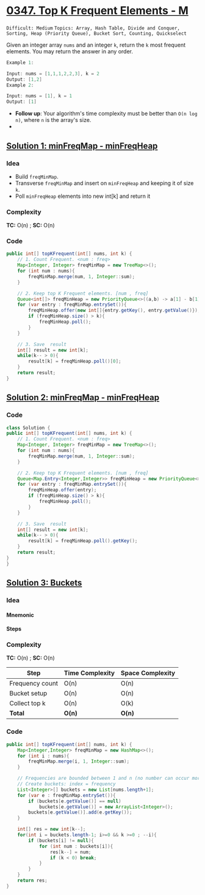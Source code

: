 
# [0347. Top K Frequent Elements - M](https://leetcode.com/problems/top-k-frequent-elements/description/)

`Difficult: Medium`
`Topics: Array, Hash Table, Divide and Conquer, Sorting, Heap (Priority Queue), Bucket Sort, Counting, Quickselect`

Given an integer array `nums` and an integer `k`, return the `k` most frequent elements. You may return the answer in any order.


 
 ```java
Example 1:

Input: nums = [1,1,1,2,2,3], k = 2
Output: [1,2]
Example 2:

Input: nums = [1], k = 1
Output: [1]
```
- **Follow up**: Your algorithm's time complexity must be better than `O(n log n)`, where `n` is the array's size.
- 
## [Solution 1: minFreqMap - minFreqHeap ](https://leetcode.com/problems/top-k-frequent-elements/submissions/1671990801/)

### Idea
- Build `freqMinMap`.
- Transverse `freqMinMap` and insert on `minFreqHeap` and keeping it of size `k`.
- Poll `minFreqHeap` elements into new int[k] and return it
  

### Complexity
**TC:** O(n) ; **SC:** O(n)

### Code
```java
public int[] topKFrequent(int[] nums, int k) {
    // 1. Count Frequent. <num : freq>
    Map<Integer, Integer> freqMinMap = new TreeMap<>();
    for (int num : nums){
        freqMinMap.merge(num, 1, Integer::sum);
    }

    // 2. Keep top K Frequent elements. [num , freq]
    Queue<int[]> freqMinHeap = new PriorityQueue<>((a,b) -> a[1] - b[1]);
    for (var entry : freqMinMap.entrySet()){
        freqMinHeap.offer(new int[]{entry.getKey(), entry.getValue()});
        if (freqMinHeap.size() > k){
            freqMinHeap.poll();
        }
    }

    // 3. Save  result
    int[] result = new int[k];
    while(k-- > 0){
        result[k] = freqMinHeap.poll()[0];
    }
    return result;        
}
```

## [Solution 2: minFreqMap - minFreqHeap ](https://leetcode.com/problems/top-k-frequent-elements/submissions/1671994857/)

### Code
```java
class Solution {
public int[] topKFrequent(int[] nums, int k) {
    // 1. Count Frequent. <num : freq>
    Map<Integer, Integer> freqMinMap = new TreeMap<>();
    for (int num : nums){
        freqMinMap.merge(num, 1, Integer::sum);
    }

    // 2. Keep top K Frequent elements. [num , freq]
    Queue<Map.Entry<Integer,Integer>> freqMinHeap = new PriorityQueue<>(Map.Entry.comparingByValue());
    for (var entry : freqMinMap.entrySet()){
        freqMinHeap.offer(entry);
        if (freqMinHeap.size() > k){
            freqMinHeap.poll();
        }
    }

    // 3. Save  result
    int[] result = new int[k];
    while(k-- > 0){
        result[k] = freqMinHeap.poll().getKey();
    }
    return result;        
}
}
```

## [Solution 3: Buckets ]( https://leetcode.com/problems/top-k-frequent-elements/submissions/1671997150/ )

### Idea
#### Mnemonic
#### Steps

### Complexity
**TC:** O(n) ; **SC:** O(n)

| Step            | Time Complexity | Space Complexity |
| --------------- | --------------- | ---------------- |
| Frequency count | O(n)            | O(n)             |
| Bucket setup    | O(n)            | O(n)             |
| Collect top k   | O(n)            | O(k)             |
| **Total**       | **O(n)**        | **O(n)**         |


### Code
```java
public int[] topKFrequent(int[] nums, int k) {
    Map<Integer,Integer> freqMinMap = new HashMap<>();
    for (int i : nums){
        freqMinMap.merge(i, 1, Integer::sum);
    }            

    // Frequencies are bounded between 1 and n (no number can occur more than n times).
    // Create buckets: index = frequency
    List<Integer>[] buckets = new List[nums.length+1];
    for (var e : freqMinMap.entrySet()){
        if (buckets[e.getValue()] == null)
            buckets[e.getValue()] = new ArrayList<Integer>();
        buckets[e.getValue()].add(e.getKey());
    }

    int[] res = new int[k--];
    for(int i = buckets.length-1; i>=0 && k >=0 ; --i){
        if (buckets[i] != null){
            for (int num : buckets[i]){
                res[k--] = num;
                if (k < 0) break;
            }
        }
    }
    return res;
}
```